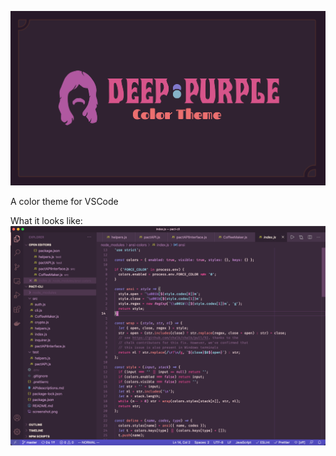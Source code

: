 ![Deep Purple](https://github.com/miles-crighton/deep-purple-vscode/blob/master/readme-img.png)

A color theme for VSCode

What it looks like:
![Screenshot](https://github.com/miles-crighton/deep-purple-vscode/blob/master/screenshot.png)
